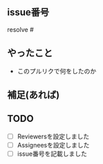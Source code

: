 ## issue番号

resolve #

## やったこと

* このプルリクで何をしたのか


## 補足(あれば)

## TODO
- [ ] Reviewersを設定しました
- [ ] Assigneesを設定しました
- [ ] issue番号を記載しました
